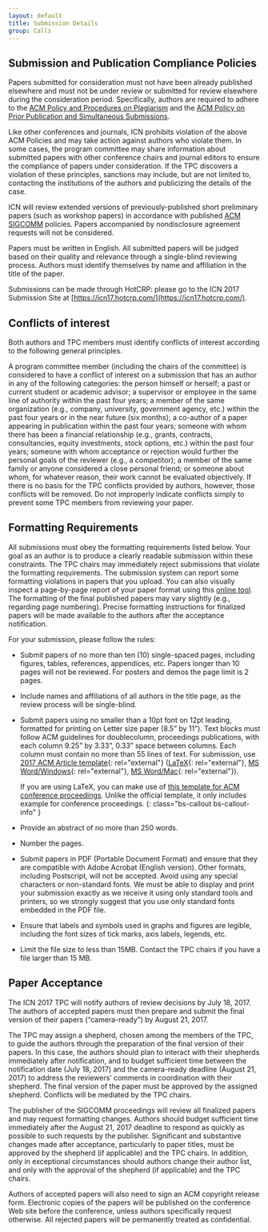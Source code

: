 ```yaml
---
layout: default
title: Submission Details
group: Calls
---
```


## Submission and Publication Compliance Policies

Papers submitted for consideration must not have been already published elsewhere and must not be under review or submitted for review elsewhere during the consideration period. Specifically, authors are required to adhere to the [ACM Policy and Procedures on Plagiarism](http://www.acm.org/publications/policies/plagiarism_policy) and the [ACM Policy on Prior Publication and Simultaneous Submissions](http://www.acm.org/publications/policies/sim_submissions).

Like other conferences and journals, ICN prohibits violation of the above ACM Policies and may take action against authors who violate them. In some cases, the program committee may share information about submitted papers with other conference chairs and journal editors to ensure the compliance of papers under consideration. If the TPC discovers a violation of these principles, sanctions may include, but are not limited to, contacting the institutions of the authors and publicizing the details of the case.

ICN will review extended versions of previously-published short preliminary papers (such as workshop papers) in accordance with published [ACM SIGCOMM](http://www.sigcomm.org/about/policies/frequently-asked-questions-faq/) policies. Papers accompanied by nondisclosure agreement requests will not be considered.

Papers must be written in English. All submitted papers will be judged based on their quality and relevance through a single-blind reviewing process. Authors must identify themselves by name and affiliation in the title of the paper.

Submissions can be made through HotCRP: please go to the ICN 2017 Submission Site at [https://icn17.hotcrp.com/](https://icn17.hotcrp.com/).

## Conflicts of interest

Both authors and TPC members must identify conflicts of interest according to the following general principles.

A program committee member (including the chairs of the committee) is considered to have a conflict of interest on a submission that has an author in any of the following categories: the person himself or herself; a past or current student or academic advisor; a supervisor or employee in the same line of authority within the past four years; a member of the same organization (e.g., company, university, government agency, etc.) within the past four years or in the near future (six months); a co-author of a paper appearing in publication within the past four years; someone with whom there has been a financial relationship (e.g., grants, contracts, consultancies, equity investments, stock options, etc.) within the past four years; someone with whom acceptance or rejection would further the personal goals of the reviewer (e.g., a competitor); a member of the same family or anyone considered a close personal friend; or someone about whom, for whatever reason, their work cannot be evaluated objectively. If there is no basis for the TPC conflicts provided by authors, however, those conflicts will be removed. Do not improperly indicate conflicts simply to prevent some TPC members from reviewing your paper.

## Formatting Requirements

All submissions must obey the formatting requirements listed below. Your goal as an author is to produce a clearly readable submission within these constraints. The TPC chairs may immediately reject submissions that violate the formatting requirements. The submission system can report some formatting violations in papers that you upload. You can also visually inspect a page-by-page report of your paper format using this [online tool](http://www.sysnet.ucsd.edu/sigops/banal/index2.php). The formatting of the final published papers may vary slightly (e.g., regarding page numbering). Precise formatting instructions for finalized papers will be made available to the authors after the acceptance notification.

For your submission, please follow the rules:

- Submit papers of no more than ten (10) single-spaced pages, including figures, tables, references, appendices, etc. Papers longer than 10 pages will not be reviewed. For posters and demos the page limit is 2 pages.
- Include names and affiliations of all authors in the title page, as the review process will be single-blind.
- Submit papers using no smaller than a 10pt font on 12pt leading, formatted for printing on Letter size paper (8.5” by 11”). Text blocks must follow ACM guidelines for doublecolumn, proceedings publications, with each column 9.25” by 3.33”, 0.33” space between columns. Each column must contain no more than 55 lines of text. For submission, use [2017 ACM Article template](http://www.acm.org/publications/proceedings-template){: rel="external"} ([LaTeX](http://www.acm.org/binaries/content/assets/publications/consolidated-tex-template/acmart.zip){: rel="external"}, [MS Word/Windows](http://www.acm.org/binaries/content/assets/publications/consolidated-tex-template/acm_windows_word_template.zip){: rel="external"}, [MS Word/Mac](http://www.acm.org/binaries/content/assets/publications/consolidated-tex-template/acm_mac_2011_word_template.zip){: rel="external"}).

    If you are using LaTeX, you can make use of [this template for ACM conference proceedings](https://github.com/conference-websites/acmart-sigproc-template).  Unlike the official template, it only includes example for conference proceedings.
    {: class="bs-callout bs-callout-info" }
    
- Provide an abstract of no more than 250 words.
- Number the pages.
- Submit papers in PDF (Portable Document Format) and ensure that they are compatible with Adobe Acrobat (English version). Other formats, including Postscript, will not be accepted. Avoid using any special characters or non-standard fonts. We must be able to display and print your submission exactly as we receive it using only standard tools and printers, so we strongly suggest that you use only standard fonts embedded in the PDF file.
- Ensure that labels and symbols used in graphs and figures are legible, including the font sizes of tick marks, axis labels, legends, etc.
- Limit the file size to less than 15MB. Contact the TPC chairs if you have a file larger than 15 MB.

## Paper Acceptance

The ICN 2017 TPC will notify authors of review decisions by July 18, 2017. The authors of accepted papers must then prepare and submit the final version of their papers (“camera-ready”) by August 21, 2017.

The TPC may assign a shepherd, chosen among the members of the TPC, to guide the authors through the preparation of the final version of their papers. In this case, the authors should plan to interact with their shepherds immediately after notification, and to budget sufficient time between the notification date (July 18, 2017) and the camera-ready deadline (August 21, 2017) to address the reviewers’ comments in coordination with their shepherd. The final version of the paper must be approved by the assigned shepherd. Conflicts will be mediated by the TPC chairs.

The publisher of the SIGCOMM proceedings will review all finalized papers and may request formatting changes. Authors should budget sufficient time immediately after the August 21, 2017 deadline to respond as quickly as possible to such requests by the publisher. Significant and substantive changes made after acceptance, particularly to paper titles, must be approved by the shepherd (if applicable) and the TPC chairs. In addition, only in exceptional circumstances should authors change their author list, and only with the approval of the shepherd (if applicable) and the TPC chairs.

Authors of accepted papers will also need to sign an ACM copyright release form. Electronic copies of the papers will be published on the conference Web site before the conference, unless authors specifically request otherwise. All rejected papers will be permanently treated as confidential.
